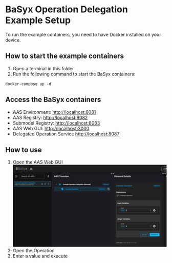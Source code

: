 # BaSyx Operation Delegation Example Setup
To run the example containers, you need to have Docker installed on your device.

## How to start the example containers
1. Open a terminal in this folder
2. Run the following command to start the BaSyx containers:
```
docker-compose up -d
```

## Access the BaSyx containers
- AAS Environment: [http://localhost:8081](http://localhost:8081)
- AAS Registry: [http://localhost:8082](http://localhost:8082)
- Submodel Registry: [http://localhost:8083](http://localhost:8083)
- AAS Web GUI: [http://localhost:3000](http://localhost:3000) 
- Delegated Operation Service [http://localhost:8087](http://localhost:8087) 

## How to use
1. Open the AAS Web GUI
![Screenshot of the AAS Web GUI showcasing the Operation](AASWebGUI.png)
2. Open the Operation
3. Enter a value and execute